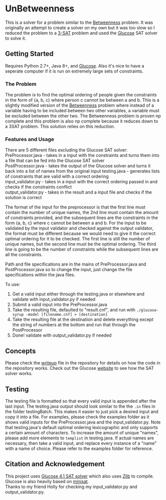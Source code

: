 # UnBetweenness

This is a solver for a problem similar to the [Betweenness](https://en.wikipedia.org/wiki/Betweenness) problem. It was originally an attempt to create a solver on my own but it was too slow so I reduced the problem to a [3-SAT](https://en.wikipedia.org/wiki/Boolean_satisfiability_problem#3-satisfiability) problem and used the [Glucose](http://www.labri.fr/perso/lsimon/glucose/) SAT solver to solve it.

## Getting Started

Requires Python 2.7+, Java 8+, and [Glucose](http://www.labri.fr/perso/lsimon/glucose/). Also it's nice to have a seperate computer if it is run on extremely large sets of constraints.

### The Problem
The problem is to find the optimal ordering of people given the constraints in the form of {a, b, c} where person c cannot be between a and b. This is a slightly modified version of the [Betweenness](https://en.wikipedia.org/wiki/Betweenness) problem where instead of a variable having to be included between two other variables, a variable must be excluded between the other two. The Betweenness problem is proven np complete and this problem is also np complete because it reduces down to a 3SAT problem. This solution relies on this reduction.

### Features and Usage
There are 5 different files excluding the Glucose SAT solver:  
PreProcessor.java - takes in a input with the constraints and turns them into a file that can be fed into the Glucose SAT solver  
PostProcessor.java - takes the output of the Glucose solver and turns it back into a list of names from the original input 
testing.java - generates lists of constraints that are valid with a correct ordering  
input_validator.py - takes in a input with the correct ordering passed in and checks if the constraints conflict  
output_validator.py - takes in the result and a input file and checks if the solution is correct  

The format of the input for the preprocessor is that the first line must contain the number of unique names, the 2nd line must contain the amount of constraints provided, and the subsequent lines are the constraints in the form {a, b, c} where c cannot be between a and b. For the input to be validated by the input validator and checked against the output validator, the format must be different because we would need to give it the correct optimal ordering for it to be checked. The first line is still the number of unique names, but the second line must be the optimal ordering. The third line is going to be the number of constraints while the subsequent lines are all the constraints. 

Path and file specifications are in the mains of PreProcessor.java and PostProcessor.java so to change the input, just change the file specifications within the java files.  

To use:  
1. Get a valid input either through the testing.java or elsewhere and validate with input_validator.py if needed
1. Submit a valid input into the PreProcessor.java  
2. Take the resulting file, defaulted to "result.cnf", and run with  `./glucose-syrup -model [filename.cnf] > [destination]`
3. Take the resulting file at the destination and delete everything except the string of numbers at the bottom and run that through the PostProcessor  
4. Done! validate with output_validator.py if needed

## Concepts
Please check the [writeup](https://github.com/fubishio/UnBetweenness/blob/master/writeup.pdf) file in the repository for details on how the code in the repository works. Check out the Glucose [website](http://www.labri.fr/perso/lsimon/glucose/) to see how the SAT solver works.

## Testing
The testing file is formatted so that every valid input is appended after the last input. The testing.java output should look similar to the the `.in` files in the folder testingBatch. This makes it easier to just pick a desired input and copy it into a file. For examples, please check the examples folder as it shows valid inputs for the PreProcessor.java and the input_validator.py. Note that testing.java's default optimal ordering lexicographic and only supports a certain amount of characters. To increase the amount of unique "names", please add more elements to `templist` in testing.java. If actual names are necessary, then take a valid input, and replace every instance of a "name" with a name of choice. Please refer to the examples folder for reference. 

## Citation and Acknowledgement 
This project uses [Glucose 4.1 SAT solver](http://www.labri.fr/perso/lsimon/glucose/) which also uses [Zlib](https://github.com/madler/zlib) to compile. Glucose is also heavily based on [minisat](http://minisat.se/).  
Thanks to my friend Holly for checking my input_validator.py and output_validator.py.
